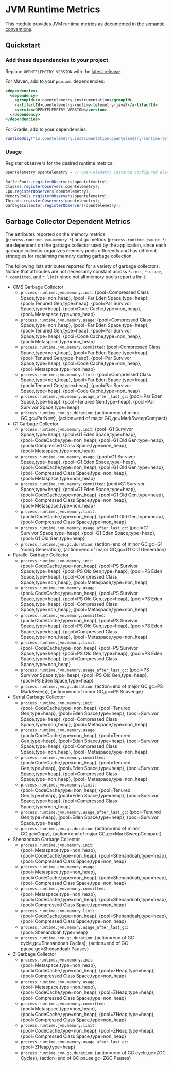 # JVM Runtime Metrics

This module provides JVM runtime metrics as documented in the [semantic conventions](https://github.com/open-telemetry/semantic-conventions/blob/main/docs/runtime/jvm-metrics.md).

## Quickstart

### Add these dependencies to your project

Replace `OPENTELEMETRY_VERSION` with the [latest
release](https://search.maven.org/search?q=g:io.opentelemetry.instrumentation%20AND%20a:opentelemetry-runtime-telemetry-java8).

For Maven, add to your `pom.xml` dependencies:

```xml
<dependencies>
  <dependency>
    <groupId>io.opentelemetry.instrumentation</groupId>
    <artifactId>opentelemetry-runtime-telemetry-java8</artifactId>
    <version>OPENTELEMETRY_VERSION</version>
  </dependency>
</dependencies>
```

For Gradle, add to your dependencies:

```groovy
runtimeOnly("io.opentelemetry.instrumentation:opentelemetry-runtime-telemetry-java8:OPENTELEMETRY_VERSION")
```

### Usage

Register observers for the desired runtime metrics:

```java
OpenTelemetry opentelemetry = // OpenTelemetry instance configured elsewhere

BufferPools.registerObservers(opentelemetry);
Classes.registerObservers(opentelemetry);
Cpu.registerObservers(opentelemetry);
MemoryPools.registerObservers(opentelemetry);
Threads.registerObservers(opentelemetry);
GarbageCollector.registerObservers(opentelemetry);
```

## Garbage Collector Dependent Metrics

The attributes reported on the memory metrics (`process.runtime.jvm.memory.*`) and gc metrics (`process.runtime.jvm.gc.*`) are dependent on the garbage collector used by the application, since each garbage collector organizes memory pools differently and has different strategies for reclaiming memory during garbage collection.

The following lists attributes reported for a variety of garbage collectors. Notice that attributes are not necessarily constant across `*.init`, `*.usage`, `*.committed`, and `*.limit` since not all memory pools report a limit.

- CMS Garbage Collector
  - `process.runtime.jvm.memory.init`: {pool=Compressed Class Space,type=non_heap}, {pool=Par Eden Space,type=heap}, {pool=Tenured Gen,type=heap}, {pool=Par Survivor Space,type=heap}, {pool=Code Cache,type=non_heap}, {pool=Metaspace,type=non_heap}
  - `process.runtime.jvm.memory.usage`: {pool=Compressed Class Space,type=non_heap}, {pool=Par Eden Space,type=heap}, {pool=Tenured Gen,type=heap}, {pool=Par Survivor Space,type=heap}, {pool=Code Cache,type=non_heap}, {pool=Metaspace,type=non_heap}
  - `process.runtime.jvm.memory.committed`: {pool=Compressed Class Space,type=non_heap}, {pool=Par Eden Space,type=heap}, {pool=Tenured Gen,type=heap}, {pool=Par Survivor Space,type=heap}, {pool=Code Cache,type=non_heap}, {pool=Metaspace,type=non_heap}
  - `process.runtime.jvm.memory.limit`: {pool=Compressed Class Space,type=non_heap}, {pool=Par Eden Space,type=heap}, {pool=Tenured Gen,type=heap}, {pool=Par Survivor Space,type=heap}, {pool=Code Cache,type=non_heap}
  - `process.runtime.jvm.memory.usage_after_last_gc`: {pool=Par Eden Space,type=heap}, {pool=Tenured Gen,type=heap}, {pool=Par Survivor Space,type=heap}
  - `process.runtime.jvm.gc.duration`: {action=end of minor GC,gc=ParNew}, {action=end of major GC,gc=MarkSweepCompact}
- G1 Garbage Collector
  - `process.runtime.jvm.memory.init`: {pool=G1 Survivor Space,type=heap}, {pool=G1 Eden Space,type=heap}, {pool=CodeCache,type=non_heap}, {pool=G1 Old Gen,type=heap}, {pool=Compressed Class Space,type=non_heap}, {pool=Metaspace,type=non_heap}
  - `process.runtime.jvm.memory.usage`: {pool=G1 Survivor Space,type=heap}, {pool=G1 Eden Space,type=heap}, {pool=CodeCache,type=non_heap}, {pool=G1 Old Gen,type=heap}, {pool=Compressed Class Space,type=non_heap}, {pool=Metaspace,type=non_heap}
  - `process.runtime.jvm.memory.committed`: {pool=G1 Survivor Space,type=heap}, {pool=G1 Eden Space,type=heap}, {pool=CodeCache,type=non_heap}, {pool=G1 Old Gen,type=heap}, {pool=Compressed Class Space,type=non_heap}, {pool=Metaspace,type=non_heap}
  - `process.runtime.jvm.memory.limit`: {pool=CodeCache,type=non_heap}, {pool=G1 Old Gen,type=heap}, {pool=Compressed Class Space,type=non_heap}
  - `process.runtime.jvm.memory.usage_after_last_gc`: {pool=G1 Survivor Space,type=heap}, {pool=G1 Eden Space,type=heap}, {pool=G1 Old Gen,type=heap}
  - `process.runtime.jvm.gc.duration`: {action=end of minor GC,gc=G1 Young Generation}, {action=end of major GC,gc=G1 Old Generation}
- Parallel Garbage Collector
  - `process.runtime.jvm.memory.init`: {pool=CodeCache,type=non_heap}, {pool=PS Survivor Space,type=heap}, {pool=PS Old Gen,type=heap}, {pool=PS Eden Space,type=heap}, {pool=Compressed Class Space,type=non_heap}, {pool=Metaspace,type=non_heap}
  - `process.runtime.jvm.memory.usage`: {pool=CodeCache,type=non_heap}, {pool=PS Survivor Space,type=heap}, {pool=PS Old Gen,type=heap}, {pool=PS Eden Space,type=heap}, {pool=Compressed Class Space,type=non_heap}, {pool=Metaspace,type=non_heap}
  - `process.runtime.jvm.memory.committed`: {pool=CodeCache,type=non_heap}, {pool=PS Survivor Space,type=heap}, {pool=PS Old Gen,type=heap}, {pool=PS Eden Space,type=heap}, {pool=Compressed Class Space,type=non_heap}, {pool=Metaspace,type=non_heap}
  - `process.runtime.jvm.memory.limit`: {pool=CodeCache,type=non_heap}, {pool=PS Survivor Space,type=heap}, {pool=PS Old Gen,type=heap}, {pool=PS Eden Space,type=heap}, {pool=Compressed Class Space,type=non_heap}
  - `process.runtime.jvm.memory.usage_after_last_gc`: {pool=PS Survivor Space,type=heap}, {pool=PS Old Gen,type=heap}, {pool=PS Eden Space,type=heap}
  - `process.runtime.jvm.gc.duration`: {action=end of major GC,gc=PS MarkSweep}, {action=end of minor GC,gc=PS Scavenge}
- Serial Garbage Collector
  - `process.runtime.jvm.memory.init`: {pool=CodeCache,type=non_heap}, {pool=Tenured Gen,type=heap}, {pool=Eden Space,type=heap}, {pool=Survivor Space,type=heap}, {pool=Compressed Class Space,type=non_heap}, {pool=Metaspace,type=non_heap}
  - `process.runtime.jvm.memory.usage`: {pool=CodeCache,type=non_heap}, {pool=Tenured Gen,type=heap}, {pool=Eden Space,type=heap}, {pool=Survivor Space,type=heap}, {pool=Compressed Class Space,type=non_heap}, {pool=Metaspace,type=non_heap}
  - `process.runtime.jvm.memory.committed`: {pool=CodeCache,type=non_heap}, {pool=Tenured Gen,type=heap}, {pool=Eden Space,type=heap}, {pool=Survivor Space,type=heap}, {pool=Compressed Class Space,type=non_heap}, {pool=Metaspace,type=non_heap}
  - `process.runtime.jvm.memory.limit`: {pool=CodeCache,type=non_heap}, {pool=Tenured Gen,type=heap}, {pool=Eden Space,type=heap}, {pool=Survivor Space,type=heap}, {pool=Compressed Class Space,type=non_heap}
  - `process.runtime.jvm.memory.usage_after_last_gc`: {pool=Tenured Gen,type=heap}, {pool=Eden Space,type=heap}, {pool=Survivor Space,type=heap}
  - `process.runtime.jvm.gc.duration`: {action=end of minor GC,gc=Copy}, {action=end of major GC,gc=MarkSweepCompact}
- Shenandoah Garbage Collector
  - `process.runtime.jvm.memory.init`: {pool=Metaspace,type=non_heap}, {pool=CodeCache,type=non_heap}, {pool=Shenandoah,type=heap}, {pool=Compressed Class Space,type=non_heap}
  - `process.runtime.jvm.memory.usage`: {pool=Metaspace,type=non_heap}, {pool=CodeCache,type=non_heap}, {pool=Shenandoah,type=heap}, {pool=Compressed Class Space,type=non_heap}
  - `process.runtime.jvm.memory.committed`: {pool=Metaspace,type=non_heap}, {pool=CodeCache,type=non_heap}, {pool=Shenandoah,type=heap}, {pool=Compressed Class Space,type=non_heap}
  - `process.runtime.jvm.memory.limit`: {pool=CodeCache,type=non_heap}, {pool=Shenandoah,type=heap}, {pool=Compressed Class Space,type=non_heap}
  - `process.runtime.jvm.memory.usage_after_last_gc`: {pool=Shenandoah,type=heap}
  - `process.runtime.jvm.gc.duration`: {action=end of GC cycle,gc=Shenandoah Cycles}, {action=end of GC pause,gc=Shenandoah Pauses}
- Z Garbage Collector
  - `process.runtime.jvm.memory.init`: {pool=Metaspace,type=non_heap}, {pool=CodeCache,type=non_heap}, {pool=ZHeap,type=heap}, {pool=Compressed Class Space,type=non_heap}
  - `process.runtime.jvm.memory.usage`: {pool=Metaspace,type=non_heap}, {pool=CodeCache,type=non_heap}, {pool=ZHeap,type=heap}, {pool=Compressed Class Space,type=non_heap}
  - `process.runtime.jvm.memory.committed`: {pool=Metaspace,type=non_heap}, {pool=CodeCache,type=non_heap}, {pool=ZHeap,type=heap}, {pool=Compressed Class Space,type=non_heap}
  - `process.runtime.jvm.memory.limit`: {pool=CodeCache,type=non_heap}, {pool=ZHeap,type=heap}, {pool=Compressed Class Space,type=non_heap}
  - `process.runtime.jvm.memory.usage_after_last_gc`: {pool=ZHeap,type=heap}
  - `process.runtime.jvm.gc.duration`: {action=end of GC cycle,gc=ZGC Cycles}, {action=end of GC pause,gc=ZGC Pauses}
